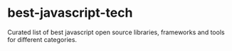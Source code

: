 # best-javascript-tech
Curated list of best javascript open source libraries, frameworks and tools for different categories.
